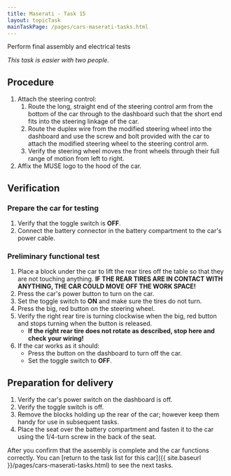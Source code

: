 ```yaml
---
title: Maserati - Task 15
layout: topicTask
mainTaskPage: /pages/cars-maserati-tasks.html
---
```


Perform final assembly and electrical tests

_This task is easier with two people._

## Procedure

1. Attach the steering control:
	1. Route the long, straight end of the steering control arm from the bottom of the car through to the dashboard such that the short end fits into the steering linkage of the car.
	2. Route the duplex wire from the modified steering wheel into the dashboard and use the screw and bolt provided with the car to attach the modified steering wheel to the steering control arm.
	3. Verify the steering wheel moves the front wheels through their full range of motion from left to right.
4. Affix the MUSE logo to the hood of the car.

## Verification

### Prepare the car for testing 
1. Verify that the toggle switch is **OFF**.
2. Connect the battery connector in the battery compartment to the car's power cable.

### Preliminary functional test

1. Place a block under the car to lift the rear tires off the table so that they are not touching anything. **IF THE REAR TIRES ARE IN CONTACT WITH ANYTHING, THE CAR COULD MOVE OFF THE WORK SPACE!**
2. Press the car's power button to turn on the car.
3. Set the toggle switch to **ON** and make sure the tires do not turn.
4. Press the big, red button on the steering wheel.
5. Verify the right rear tire is turning clockwise when the big, red button and stops turning when the button is released.
	* **If the right rear tire does not rotate as described, stop here and check your wiring!**
6. If the car works as it should:
	* Press the button on the dashboard to turn off the car.
	* Set the toggle switch to **OFF**.

## Preparation for delivery

1. Verify the car's power switch on the dashboard is off.
2. Verify the toggle switch is off.
4. Remove the blocks holding up the rear of the car; however keep them handy for use in subsequent tasks.
3. Place the seat over the battery compartment and fasten it to the car using the 1/4-turn screw in the back of the seat.

After you confirm that the assembly is complete and the car functions correctly. You can [return to the task list for this car]({{ site.baseurl }}/pages/cars-maserati-tasks.html) to see the next tasks.
